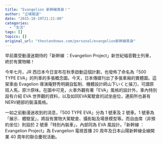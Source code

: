 ```yaml
---
title: "Evangelion 新幹線真身！"
author: "立場報道"
date: "2015-10-19T21:21:00"
categories:
  - "生活"
tags: []
topics: []
original_url: "thestandnews.com/personal/evangelion新幹線真身"
---
```

早前廣受動漫迷期待的「新幹線 ：Evangelion Project」新世紀褔音戰士列車，終於有實物睇！

今年七月，JR 西日本今日宣布在秋季啟動這個計劃，也發佈了命名為「500 TYPE EVA」的列車的多張概念圖。今天，日本傳媒刊出了多張車廂的實體圖。這架車由 Evagelion 導演庵野秀明親自監制、機體設計師山下いくと操刀，可謂原班人馬，原汁原味。在圖中可見，火車外觀有著「EVA」風格的設計外，車內特別設有介紹 EVA 世界觀的資料，以及如同EVA駕駛倉的試坐座位，連廁所也甚有NERV總部的裝潢風格。

一如之前動漫迷收到的消息，「500 TYPE EVA」分為 1 號車及 2 號車。1 號車為「展示．體驗室」，將設有實物大駕駛倉、攝影點及場景模型等。而自由席（非預約坐位）則設於 2 號車「特別內裝車」，內部同為 EVA 風設計。「新幹線 ：Evangelion Project」為 Evangelion 電視首播 20 周年及日本山陽新幹線全線開業 40 周年的聯合慶祝活動。